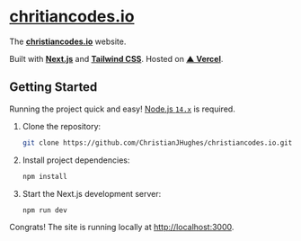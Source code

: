 # [chritiancodes.io](https://www.christiancodes.io)

The **[christiancodes.io](https://www.christiancodes.io)** website.

Built with **[Next.js](https://nextjs.org/)** and **[Tailwind CSS](https://tailwindcss.com/)**.
Hosted on **[▲ Vercel](https://vercel.com/)**.

## Getting Started

Running the project quick and easy! [Node.js `14.x`](https://nodejs.org/en/) is required.

1. Clone the repository:

    ```bash
    git clone https://github.com/ChristianJHughes/christiancodes.io.git
    ```

1. Install project dependencies:

    ```bash
    npm install
    ```

1. Start the Next.js development server:

    ```bash
    npm run dev
    ```

Congrats! The site is running locally at [http://localhost:3000](http://localhost:3000).
